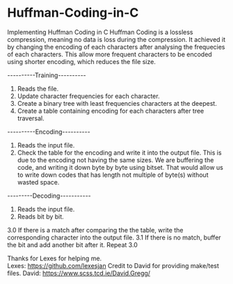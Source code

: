 # Huffman-Coding-in-C
Implementing Huffman Coding in C 
Huffman Coding is a lossless compression, meaning no data is loss during the compression.
It achieved it by changing the encoding of each characters after analysing the frequecies of each characters.
This allow more frequent characters to be encoded using shorter encoding, which reduces the file size.


----------Training----------
1. Reads the file.
2. Update character frequencies for each character.
3. Create a binary tree with least frequencies characters at the deepest.
4. Create a table containing encoding for each characters after  tree traversal.

----------Encoding----------
1. Reads the input file.
2. Check the table for the encoding and write it into the output file.
   This is due to the encoding not having the same sizes.
   We are buffering the code, and writing it down byte by byte using bitset.
   That would allow us to write down codes that has length not multiple of byte(s) without wasted space.

---------Decoding-----------
1. Reads the input file.
2. Reads bit by bit.

3.0 If there is a match after comparing the the table, write the corresponding character into the output file.
3.1 If there is no match, buffer the bit and add another bit after it. Repeat 3.0

Thanks for Lexes for helping me.  
Lexes: https://github.com/lexesjan 
Credit to David for providing make/test files.
David: https://www.scss.tcd.ie/David.Gregg/ 
